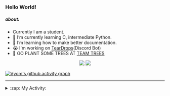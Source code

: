 ### Hello World!

##### about:
- Currently I am a student.
- 🌱 I’m currently learning C, intermediate Python.
- 🌱 I’m learning how to make better documentation.
- 😭 I'm working on [TearDrops](https://github.com/Vyvy-vi/TearDrops)(Discord Bot)
- 🌱 GO PLANT SOME TREES AT [TEAM TREES](https://teamtrees.org/)

<p align="center">
  <a href="https://twitter.com/Vyvy_viM"><img target="_blank" src="https://img.shields.io/badge/twitter%20@Vyvy_viM-0D95E8?style=for-the-badge&logo=twitter&logoColor=white"/></a> 
  <a href="https://vyvy-vi.github.io/portfolio"><img target="_blank" src="https://img.shields.io/badge/-I%27m_craving_for_open_source-green?style=for-the-badge&logo=github&logoColor=black"/></a> 
</p>

[![Vyom's github activity graph](https://activity-graph.herokuapp.com/graph?username=Vyvy-vi)](https://github.com/ashutosh00710/github-readme-activity-graph)

---
<details>
  <summary>:zap: My Activity:</summary>
  
<!--START_SECTION:waka-->
**I'm a Night 🦉** 

```text
🌞 Morning    27 commits     █░░░░░░░░░░░░░░░░░░░░░░░░   4.49% 
🌆 Daytime    131 commits    █████░░░░░░░░░░░░░░░░░░░░   21.76% 
🌃 Evening    235 commits    █████████░░░░░░░░░░░░░░░░   39.04% 
🌙 Night      209 commits    ████████░░░░░░░░░░░░░░░░░   34.72%

```
📅 **I'm Most Productive on Sunday** 

```text
Monday       73 commits     ███░░░░░░░░░░░░░░░░░░░░░░   12.13% 
Tuesday      92 commits     ███░░░░░░░░░░░░░░░░░░░░░░   15.28% 
Wednesday    72 commits     ███░░░░░░░░░░░░░░░░░░░░░░   11.96% 
Thursday     85 commits     ███░░░░░░░░░░░░░░░░░░░░░░   14.12% 
Friday       47 commits     ██░░░░░░░░░░░░░░░░░░░░░░░   7.81% 
Saturday     83 commits     ███░░░░░░░░░░░░░░░░░░░░░░   13.79% 
Sunday       150 commits    ██████░░░░░░░░░░░░░░░░░░░   24.92%

```


📊 **This Week I Spent My Time On** 

```text
🔥 Editors: 
Vim                      7 hrs 49 mins       ██████████████████░░░░░░░   72.36% 
VS Code                  2 hrs 59 mins       ███████░░░░░░░░░░░░░░░░░░   27.64%

🐱‍💻 Projects: 
Shepherd-bot             5 hrs 55 mins       █████████████░░░░░░░░░░░░   54.72% 
crypto-price-bot         2 hrs 42 mins       ██████░░░░░░░░░░░░░░░░░░░   25.05% 
Unknown Project          1 hr 27 mins        ███░░░░░░░░░░░░░░░░░░░░░░   13.49% 
stargate                 15 mins             ░░░░░░░░░░░░░░░░░░░░░░░░░   2.35% 
POSTMAN-VISUALIZE        11 mins             ░░░░░░░░░░░░░░░░░░░░░░░░░   1.71%

```


 Last Updated on 19/07/2021
<!--END_SECTION:waka-->
</details>
